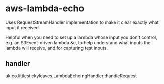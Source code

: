 # aws-lambda-echo

Uses RequestStreamHandler implementation to make it clear exactly what input it received.

Helpful when you need to set up a lambda whose input you don't control, e.g. an S3Event-driven lambda &c, 
to help understand what inputs the lambda will receive, and for capturing test inputs.

## handler
uk.co.littlestickyleaves.LambdaEchoingHandler::handleRequest
 